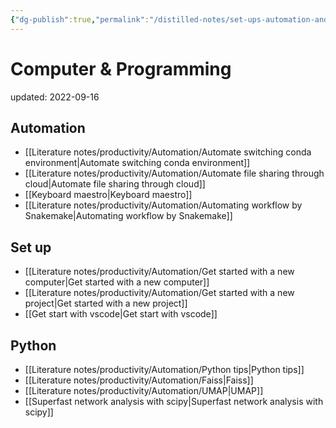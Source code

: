 ```yaml
---
{"dg-publish":true,"permalink":"/distilled-notes/set-ups-automation-and-coding/set-ups-and-automation/","dgHomeLink":true,"dgPassFrontmatter":false}
---
```



# Computer & Programming
updated: 2022-09-16


## Automation 
- [[Literature notes/productivity/Automation/Automate switching conda environment|Automate switching conda environment]]
- [[Literature notes/productivity/Automation/Automate file sharing through cloud|Automate file sharing through cloud]]
- [[Keyboard maestro|Keyboard maestro]]
- [[Literature notes/productivity/Automation/Automating workflow by Snakemake|Automating workflow by Snakemake]]


## Set up
- [[Literature notes/productivity/Automation/Get started with a new computer|Get started with a new computer]]
- [[Literature notes/productivity/Automation/Get started with a new project|Get started with a new project]]
- [[Get start with vscode|Get start with vscode]]

## Python  
- [[Literature notes/productivity/Automation/Python tips|Python tips]]
- [[Literature notes/productivity/Automation/Faiss|Faiss]]
- [[Literature notes/productivity/Automation/UMAP|UMAP]]
- [[Superfast network analysis with scipy|Superfast network analysis with scipy]]




